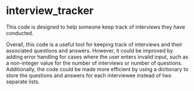 # interview_tracker
This code is designed to help someone keep track of interviews they have conducted.

Overall, this code is a useful tool for keeping track of interviews and their associated questions and answers. However, it could be improved by adding error handling for cases where the user enters invalid input, such as a non-integer value for the number of interviews or number of questions. Additionally, the code could be made more efficient by using a dictionary to store the questions and answers for each interviewee instead of two separate lists.
